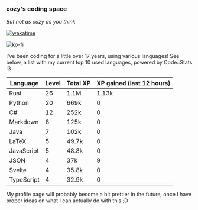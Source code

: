 ### cozy's coding space
*But not as cozy as you think*

[![wakatime](https://wakatime.com/badge/user/c0ba07bb-3421-41be-bd1a-d611e670f250.svg)](https://wakatime.com/@c0ba07bb-3421-41be-bd1a-d611e670f250)

[![ko-fi](https://ko-fi.com/img/githubbutton_sm.svg)](https://ko-fi.com/J3J75ITL4)

I've been coding for a little over 17 years, using various languages! See below, a list with my current top 10 used languages, powered by Code::Stats :3
    
| Language | Level | Total XP | XP gained (last 12 hours) |
| --- | --- | --- | --- |
| Rust | 26 | 1.1M | 1.13k |
| Python | 20 | 669k | 0 |
| C# | 12 | 252k | 0 |
| Markdown | 8 | 125k | 0 |
| Java | 7 | 102k | 0 |
| LaTeX | 5 | 49.7k | 0 |
| JavaScript | 5 | 48.8k | 0 |
| JSON | 4 | 37k | 9 |
| Svelte | 4 | 35.8k | 0 |
| TypeScript | 4 | 32.9k | 0 |
    
My profile page will probably become a bit prettier in the future, once I have proper ideas on what I can actually do with this ;D